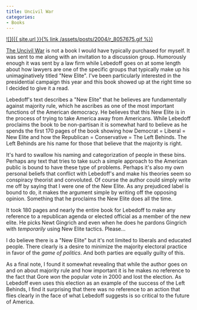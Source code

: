 ```yaml
---
title: Uncivil War
categories:
- Books
---
```


[![]({{ site.url }}{% link /assets/posts/2004/r_8057675.gif %})](http://search.barnesandnoble.com/booksearch/isbnInquiry.asp?isbn=1589791517)


[The Uncivil War](http://search.barnesandnoble.com/booksearch/isbnInquiry.asp?isbn=1589791517) is not a book I would have typically purchased for myself. It was sent to me along with an invitation to a discussion group. Humorously enough it was sent by a law firm while Lebedoff goes on at some length about how lawyers are one of the specific groups that typically make up his unimaginatively titled "New Elite". I've been particularly interested in the presidential campaign this year and this book showed up at the right time so I decided to give it a read.

Lebedoff's text describes a "New Elite" that he believes are fundamentally against majority rule, which he ascribes as one of the most important functions of the American democracy. He believes that this New Elite is in the process of trying to take America away from Americans. While Lebedoff proclaims the book to be non-partisan it is somewhat hard to believe as he spends the first 170 pages of the book showing how Democrat = Liberal = New Elite and how the Republican = Conservative = The Left Behinds. The Left Behinds are his name for those that believe that the majority is right.

It's hard to swallow his naming and categorization of people in these bins. Perhaps any text that tries to take such a simple approach to the American public is bound to have these type of problems. Perhaps it's also my own personal beliefs that conflict with Lebedoff's and make his theories seem so conspiracy theorist and convoluted. Of course the author could simply write me off by saying that I were one of the New Elite. As any prejudiced label is bound to do, it makes the argument simple by writing off the opposing opinion. Something that he proclaims the New Elite does all the time.

It took 180 pages and nearly the entire book for Lebedoff to make any reference to a republican agenda or elected official as a member of the new elite. He picks Newt Gingrich and even when he does he pardons Gingrich with _temporarily_ using New Elite tactics. Please...

I do believe there is a "New Elite" but it's not limited to liberals and educated people. There clearly is a desire to minimize the majority electoral practice in favor of the _game of politics_. And both parties are equally guilty of this.

As a final note, I found it somewhat revealing that while the author goes on and on about majority rule and how important it is he makes no reference to the fact that Gore _won_ the popular vote in 2000 and lost the election. As Lebedoff even uses this election as an example of the success of the Left Behinds, I find it surprising that there was no reference to an action that flies clearly in the face of what Lebedoff suggests is so critical to the future of America.
